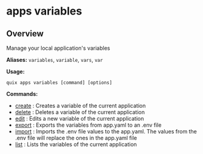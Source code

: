 # apps variables

## Overview

Manage your local application's variables

**Aliases:** `variables`, `variable`, `vars`, `var`

**Usage:**

```
quix apps variables [command] [options]
```

**Commands:**

- [create](create.md) : Creates a variable of the current application
- [delete](delete.md) : Deletes a variable of the current application
- [edit](edit.md) : Edits a new variable of the current application
- [export](export.md) : Exports the variables from app.yaml to an .env file
- [import](import.md) : Imports the .env file values to the app.yaml. The values from the .env file will replace the ones in the app.yaml file
- [list](list.md) : Lists the variables of the current application

